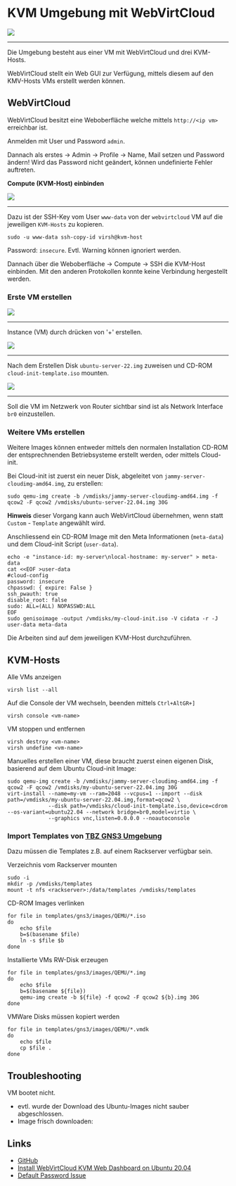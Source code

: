 KVM Umgebung mit WebVirtCloud
=============================

![](../images/kvm-webvirtcloud.png)

- - -

Die Umgebung besteht aus einer VM mit WebVirtCloud und drei KVM-Hosts.

WebVirtCloud stellt ein Web GUI zur Verfügung, mittels diesem auf den KMV-Hosts VMs erstellt werden können.

WebVirtCloud
------------

WebVirtCloud besitzt eine Weboberfläche welche mittels `http://<ip vm>` erreichbar ist.

Anmelden mit User und Password `admin`.

Dannach als erstes -> Admin -> Profile -> Name, Mail setzen und Password ändern! Wird das Password nicht geändert, können undefinierte Fehler auftreten.

**Compute (KVM-Host) einbinden**

![](../images/kvm-add-compute.png)

- - -

Dazu ist der SSH-Key vom User `www-data` von der `webvirtcloud` VM auf die jeweiligen `KVM-Hosts` zu kopieren.

    sudo -u www-data ssh-copy-id virsh@kvm-host
    
Password: `insecure`. Evtl. Warning können ignoriert werden.

Dannach über die Weboberfläche -> Compute -> SSH die KVM-Host einbinden. Mit den anderen Protokollen konnte keine Verbindung hergestellt werden.    

### Erste VM erstellen


![](../images/kvm-add-instance.png)

- - -

Instance (VM) durch drücken von '+' erstellen.

![](../images/kvm-instance-disk.png)

- - -

Nach dem Erstellen Disk `ubuntu-server-22.img` zuweisen und CD-ROM `cloud-init-template.iso` mounten.

![](../images/kvm-instance-network.png)

- - -

Soll die VM im Netzwerk von Router sichtbar sind ist als Network Interface `br0` einzustellen.

### Weitere VMs erstellen

Weitere Images können entweder mittels den normalen Installation CD-ROM der entsprechnenden Betriebsysteme erstellt werden,  oder mittels Cloud-init.

Bei Cloud-init ist zuerst ein neuer Disk, abgeleitet von `jammy-server-cloudimg-amd64.img`, zu erstellen:

    sudo qemu-img create -b /vmdisks/jammy-server-cloudimg-amd64.img -f qcow2 -F qcow2 /vmdisks/ubuntu-server-22.04.img 30G
    
**Hinweis** dieser Vorgang kann auch WebVirtCloud übernehmen, wenn statt `Custom` - `Template` angewählt wird.    
    
Anschliessend ein CD-ROM Image mit den Meta Informationen (`meta-data`) und dem Cloud-init Script (`user-data`).

    echo -e "instance-id: my-server\nlocal-hostname: my-server" > meta-data
    cat <<EOF >user-data
    #cloud-config
    password: insecure
    chpasswd: { expire: False }
    ssh_pwauth: true
    disable_root: false
    sudo: ALL=(ALL) NOPASSWD:ALL
    EOF
    sudo genisoimage -output /vmdisks/my-cloud-init.iso -V cidata -r -J user-data meta-data     

Die Arbeiten sind auf dem jeweiligen KVM-Host durchzuführen.

KVM-Hosts
---------

Alle VMs anzeigen

    virsh list --all
    
Auf die Console der VM wechseln, beenden mittels `Ctrl+AltGR+]`

    virsh console <vm-name>    
    
VM stoppen und entfernen

    virsh destroy <vm-name>
    virsh undefine <vm-name>
    
Manuelles erstellen einer VM, diese braucht zuerst einen eigenen Disk, basierend auf dem Ubuntu Cloud-init Image:

    sudo qemu-img create -b /vmdisks/jammy-server-cloudimg-amd64.img -f qcow2 -F qcow2 /vmdisks/my-ubuntu-server-22.04.img 30G
    virt-install --name=my-vm --ram=2048 --vcpus=1 --import --disk path=/vmdisks/my-ubuntu-server-22.04.img,format=qcow2 \
                 --disk path=/vmdisks/cloud-init-template.iso,device=cdrom --os-variant=ubuntu22.04 --network bridge=br0,model=virtio \
                 --graphics vnc,listen=0.0.0.0 --noautoconsole 

### Import Templates von [TBZ GNS3 Umgebung](https://gitlab.com/ch-tbz-it/Stud/allgemein/tbzcloud-gns3)   

Dazu müssen die Templates z.B. auf einem Rackserver verfügbar sein.

Verzeichnis vom Rackserver mounten

    sudo -i
    mkdir -p /vmdisks/templates
    mount -t nfs <rackserver>:/data/templates /vmdisks/templates
    
CD-ROM Images verlinken

    for file in templates/gns3/images/QEMU/*.iso
    do 
        echo $file
        b=$(basename $file)
        ln -s $file $b
    done


Installierte VMs RW-Disk erzeugen

    for file in templates/gns3/images/QEMU/*.img 
    do
        echo $file
        b=$(basename ${file})
        qemu-img create -b ${file} -f qcow2 -F qcow2 ${b}.img 30G
    done
    
VMWare Disks müssen kopiert werden

    for file in templates/gns3/images/QEMU/*.vmdk 
    do
        echo $file
        cp $file .
    done   
    
  
Troubleshooting
---------------

VM bootet nicht.

* evtl. wurde der Download des Ubuntu-Images nicht sauber abgeschlossen. 
* Image frisch downloaden: 

Links
-----

* [GitHub](https://github.com/retspen/webvirtcloud)
* [Install WebVirtCloud KVM Web Dashboard on Ubuntu 20.04](https://techviewleo.com/install-webvirtcloud-kvm-web-dashboard-on-ubuntu/)
* [Default Password Issue](https://github.com/retspen/webvirtcloud/issues/2)    
